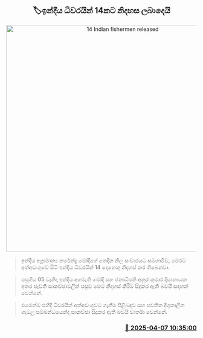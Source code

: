 <p align='center'><b><h2 align='center' title='14 Indian fishermen released'>🏷ඉන්දීය ධීවරයින් 14කට නිදහස ලබාදෙයි</h2></b></p>
<p align='center'><img src='https://helakuru.sgp1.cdn.digitaloceanspaces.com/esana/images/lib/bort-85.jpg' width='600' alt='14 Indian fishermen released'></p>

> ඉන්දීය අග්‍රාමාත්‍ය නරේන්ද්‍ර මෝදිගේ තෙදින නිල සංචාරයට සමගාමීව, මෙරට අත්අඩංගුවේ සිටි ඉන්දීය ධීවරයින් 14 දෙනෙකු නිදහස් කර තිබෙනවා.

> පසුගිය 05 වැනිදා ඉන්දීය අගමැති මෝදි සහ ජනාධිපති අනුර කුමාර දිසානායක අතර පැවති සාකච්ඡාවලින් පසුව මෙම නිදහස් කිරීම සිදුකර ඇති බවයි සඳහන් වෙන්නේ.

> එමෙන්ම එහිදී ධීවරයින් අත්අඩංගුවට ගැනීම පිළිබඳව සහ පවතින දිගුකාලීන ගැටලු සම්බන්ධයෙන්ද සාකච්ඡා සිදුකර ඇති බවයි වාර්තා වෙන්නේ.



<h3 align='right'><a href='https://www.helakuru.lk/esana/p/109022/'>📅 2025-04-07 10:35:00</a></h3>

